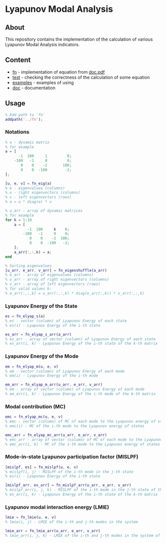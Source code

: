 # Lyapunov Modal Analysis

## About
This repository contains the implementation of the calculation of various Lyapunov Modal Analysis indicators. 

## Content
* [fn](../main/fn) - implementation of equation from [doc.pdf](../main/doc/doc.pdf)
* [test](../main/test) - checking the correctness of the calculation of some equation
* [examples](../main/examples) - examples of using
* [doc](../main/doc) - documentation


## Usage

```matlab
% Add path to 'fn'
addpath('../fn');
```

### Notations

```matlab
% a - dynamic matrix
% for example
a = [
      -1  100     1         0;
    -100   -1     0         0;
       0    0    -2       100;
       0    0  -100        -2;
];
```

```matlab
[u, e, v] = fn_eig(a)
% e - eigenvalues (columns)
% u - right eigenvectors (columns)
% v - left eigenvectors (rows)
% a = u * diag(e) * v
```

```matlab
% a_arr - array of dynamic matrices
% for example
for k = 1:10
    a = [
          -1  100     k    0;
        -100   -1     0    0;
           0    0    -2  100;
           0    0  -100   -2;
    ];
    a_arr(:,:,k) = a;
end
```

```matlab
% Sorting eigenvalues
[u_arr, e_arr, v_arr] = fn_eigenshuffle(a_arr)
% e_arr - array of eigenvalues (columns)
% u_arr - array of right eigenvectors (columns)
% v_arr - array of left eigenvectors (rows)
% for valid values k:
% a_arr(:,:,k) = u_arr(:,:,k) * diag(e_arr(:,k)) * v_arr(:,:,k)
```

### Lyapunov Energy of the State

```matlab
es = fn_elyap_s(a)
% es - vector (column) of Lyapunov Energy of each state
% es(i) - Lyapunov Energy of the i-th state
```

```matlab
es_arr = fn_elyap_s_arr(a_arr)
% es_arr - array of vector (column) of Lyapunov Energy of each state
% es_arr(i, k) - Lyapunov Energy of the i-th state of the k-th matrix
```

### Lyapunov Energy of the Mode

```matlab
em = fn_elyap_m(u, e, v)
% em - vector (column) of Lyapunov Energy of each mode
% em(i) - Lyapunov Energy of the i-th mode
```

```matlab
em_arr = fn_elyap_m_arr(u_arr, e_arr, v_arr)
% em - array of vector (column) of Lyapunov Energy of each mode
% em_arr(i, k) - Lyapunov Energy of the i-th mode of the k-th matrix
```

### Modal contribution (MC)

```matlab
emc = fn_elyap_mc(u, e, v)
% emc - vector (column) of MC of each mode to the Lyapunov energy of states
% emc(i) - MC of the i-th mode to the Lyapunov energy of states
```

```matlab
emc_arr = fn_elyap_mc_arr(u_arr, e_arr, v_arr)
% emc_arr - array of vector (column) of MC of each mode to the Lyapunov energy of states
% emc_arr(i, k) - MC of the i-th mode to the Lyapunov energy of states of the k-th matrix
```

### Mode-in-state Lyapunov participation factor (MISLPF)

```matlab
[mislpf, es] = fn_mislpf(u, e, v)
% mislpf(i, j) - MISLPF of the i-th mode in the j-th state
% es(i) - Lyapunov Energy of the i-th state
```

```matlab
[mislpf_arr, es_arr] = fn_mislpf_arr(u_arr, e_arr, v_arr)
% mislpf_arr(i, j, k) - MISLPF of the i-th mode in the j-th state of the k-th matrix
% es_arr(i, k) - Lyapunov Energy of the i-th state of the k-th matrix
```

### Lyapunov modal interaction energy (LMIE)

```matlab
lmie = fn_lmie(u, e, v)
% lmie(i, j) - LMIE of the i-th and j-th modes in the system
```

```matlab
lmie_arr = fn_lmie_arr(u_arr, e_arr, v_arr)
% lmie_arr(i, j, k) - LMIE of the i-th and j-th modes in the system of the k-th matrix
```
